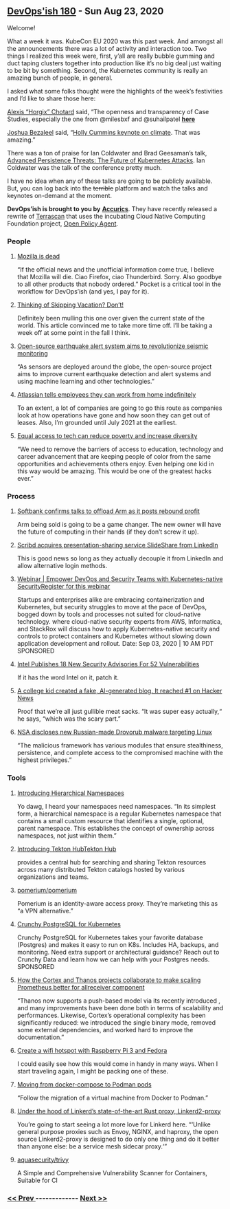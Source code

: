 ## [DevOps'ish 180](https://devopsish.com/180) - Sun Aug 23, 2020

Welcome!

What a week it was. KubeCon EU 2020 was this past week. And amongst all the announcements there was a lot of activity and interaction too. Two things I realized this week were, first, y’all are really bubble gumming and duct taping clusters together into production like it’s no big deal just waiting to be bit by something. Second, the Kubernetes community is really an amazing bunch of people, in general.

I asked what some folks thought were the highlights of the week’s festivities and I’d like to share those here:

<a href="https://twitter.com/Horgix">Alexis “Horgix” Chotard</a> said, “The openness and transparency of Case Studies, especially the one from @milesbxf and @suhailpatel <a href="https://twitter.com/Horgix/status/1296071376760115200"><strong>here</strong></a>

<a href="https://twitter.com/joshuabezaleel/status/1296443783580725248?s=20">Joshua Bezaleel</a> said, “<a href="https://kccnceu20.sched.com/event/ZfGQ/keynote-how-to-love-k8s-and-not-wreck-the-planet-holly-cummins-worldwide-ibm-garage-developer-lead-ibm">Holly Cummins keynote on climate</a>. That was amazing.”

There was a ton of praise for Ian Coldwater and Brad Geesaman’s talk, <a href="https://kccnceu20.sched.com/event/ZesN/advanced-persistence-threats-the-future-of-kubernetes-attacks-ian-coldwater-heroku-brad-geesaman-brad-geesaman-consulting">Advanced Persistence Threats: The Future of Kubernetes Attacks</a>. Ian Coldwater was the talk of the conference pretty much.

I have no idea when any of these talks are going to be publicly available. But, you can log back into the <del>terrible</del> platform and watch the talks and keynotes on-demand at the moment.

<strong>DevOps’ish is brought to you by</strong> <a href="https://www.accurics.com/?utm_source=newsletter&amp;utm_medium=email&amp;utm_campaign=devopsish_180"><strong>Accurics</strong></a>. They have recently released a rewrite of <a href="https://github.com/accurics/terrascan?utm_source=newsletter&amp;utm_medium=email&amp;utm_campaign=devopsish_180">Terrascan</a> that uses the incubating Cloud Native Computing Foundation project, <a href="https://www.openpolicyagent.org/?utm_source=newsletter&amp;utm_medium=email&amp;utm_campaign=devopsish_180">Open Policy Agent</a>.

### People

1. [Mozilla is dead](https://kowabit.de/mozilla-is-dead/)

    “If the official news and the unofficial information come true, I believe that Mozilla will die. Ciao Firefox, ciao Thunderbird. Sorry. Also goodbye to all other products that nobody ordered.” Pocket is a critical tool in the workflow for DevOps’ish (and yes, I pay for it).
1. [Thinking of Skipping Vacation? Don’t!](https://hbr.org/2020/08/thinking-of-skipping-vacation-dont)

    Definitely been mulling this one over given the current state of the world. This article convinced me to take more time off. I’ll be taking a week off at some point in the fall I think.
1. [Open-source earthquake alert system aims to revolutionize seismic monitoring](https://www.techrepublic.com/article/open-source-earthquake-alert-system-aims-to-revolutionize-seismic-monitoring/)

    “As sensors are deployed around the globe, the open-source project aims to improve current earthquake detection and alert systems and using machine learning and other technologies.”
1. [Atlassian tells employees they can work from home indefinitely](https://www.cnbc.com/2020/08/07/atlassian-tells-employees-they-can-work-from-home-indefinitely.html)

    To an extent, a lot of companies are going to go this route as companies look at how operations have gone and how soon they can get out of leases. Also, I’m grounded until July 2021 at the earliest.
1. [Equal access to tech can reduce poverty and increase diversity](https://thehill.com/opinion/technology/511436-equal-access-to-tech-can-reduce-poverty-and-increase-diversity)

    “We need to remove the barriers of access to education, technology and career advancement that are keeping people of color from the same opportunities and achievements others enjoy. Even helping one kid in this way would be amazing. This would be one of the greatest hacks ever.”
### Process

1. [Softbank confirms talks to offload Arm as it posts rebound profit](https://www.theregister.com/2020/08/12/softbank_q2_2021/)

    Arm being sold is going to be a game changer. The new owner will have the future of computing in their hands (if they don’t screw it up).
1. [Scribd acquires presentation-sharing service SlideShare from LinkedIn](https://techcrunch.com/2020/08/11/scribd-acquires-slideshare/)

    This is good news so long as they actually decouple it from LinkedIn and allow alternative login methods.
1. [Webinar | Empower DevOps and Security Teams with Kubernetes-native SecurityRegister for this webinar](https://pages.awscloud.com/GLOBAL-partner-OE-containers-stackrox-sept-2020-reg-event.html?ContainersStackRoxSeptember2020&sc_publisher=StackRox&sc_country=USA&sc_geo=NAMER&sc_category=mult&sc_outcome=acq&trk=Partner_DevOpsIsh)

    Startups and enterprises alike are embracing containerization and Kubernetes, but security struggles to move at the pace of DevOps, bogged down by tools and processes not suited for cloud-native technology.  where cloud-native security experts from AWS, Informatica, and StackRox will discuss how to apply Kubernetes-native security and controls to protect containers and Kubernetes without slowing down application development and rollout. Date: Sep 03, 2020 | 10 AM PDT SPONSORED
1. [Intel Publishes 18 New Security Advisories For 52 Vulnerabilities](https://www.phoronix.com/scan.php?page=news_item&px=Intel-Security-August-2020)

    If it has the word Intel on it, patch it.
1. [A college kid created a fake, AI-generated blog. It reached #1 on Hacker News](https://www.technologyreview.com/2020/08/14/1006780/ai-gpt-3-fake-blog-reached-top-of-hacker-news/)

    Proof that we’re all just gullible meat sacks. “It was super easy actually,“ he says, “which was the scary part.”
1. [NSA discloses new Russian-made Drovorub malware targeting Linux](https://www.bleepingcomputer.com/news/security/nsa-discloses-new-russian-made-drovorub-malware-targeting-linux/)

    “The malicious framework has various modules that ensure stealthiness, persistence, and complete access to the compromised machine with the highest privileges.”
### Tools

1. [Introducing Hierarchical Namespaces](https://kubernetes.io/blog/2020/08/14/introducing-hierarchical-namespaces/)

    Yo dawg, I heard your namespaces need namespaces. “In its simplest form, a hierarchical namespace is a regular Kubernetes namespace that contains a small custom resource that identifies a single, optional, parent namespace. This establishes the concept of ownership across namespaces, not just within them.”
1. [Introducing Tekton HubTekton Hub](https://cd.foundation/blog/2020/08/10/introducing-tekton-hub/)

    provides a central hub for searching and sharing Tekton resources across many distributed Tekton catalogs hosted by various organizations and teams.
1. [pomerium/pomerium](https://github.com/pomerium/pomerium)

    Pomerium is an identity-aware access proxy. They’re marketing this as “a VPN alternative.”
1. [Crunchy PostgreSQL for Kubernetes](https://www.crunchydata.com/products/crunchy-postgresql-for-kubernetes/?utm_source=DevOpsish&utm_medium=Week1&utm_campaign=CrunchyK8)

    Crunchy PostgreSQL for Kubernetes takes your favorite database (Postgres) and makes it easy to run on K8s. Includes HA, backups, and monitoring. Need extra support or architectural guidance? Reach out to Crunchy Data and learn how we can help with your Postgres needs. SPONSORED
1. [How the Cortex and Thanos projects collaborate to make scaling Prometheus better for allreceiver component](https://grafana.com/blog/2020/07/16/how-the-cortex-and-thanos-projects-collaborate-to-make-scaling-prometheus-better-for-all/)

    “Thanos now supports a push-based model via its recently introduced , and many improvements have been done both in terms of scalability and performances. Likewise, Cortex’s operational complexity has been significantly reduced: we introduced the single binary mode, removed some external dependencies, and worked hard to improve the documentation.”
1. [Create a wifi hotspot with Raspberry Pi 3 and Fedora](https://fedoramagazine.org/create-a-wifi-hotspot-with-raspberry-pi-3-and-fedora/)

    I could easily see how this would come in handy in many ways. When I start traveling again, I might be packing one of these.
1. [Moving from docker-compose to Podman pods](https://www.redhat.com/sysadmin/compose-podman-pods)

    “Follow the migration of a virtual machine from Docker to Podman.”
1. [Under the hood of Linkerd’s state-of-the-art Rust proxy, Linkerd2-proxy](https://linkerd.io/2020/07/23/under-the-hood-of-linkerds-state-of-the-art-rust-proxy-linkerd2-proxy/)

    You’re going to start seeing a lot more love for Linkerd here. “‘Unlike general purpose proxies such as Envoy, NGINX, and haproxy, the open source Linkerd2-proxy is designed to do only one thing and do it better than anyone else: be a service mesh sidecar proxy.‘”
1. [aquasecurity/trivy](https://github.com/aquasecurity/trivy)

    A Simple and Comprehensive Vulnerability Scanner for Containers, Suitable for CI

### [ << Prev ](sreweekly-179.md) ------------- [ Next >> ](sreweekly-181.md)